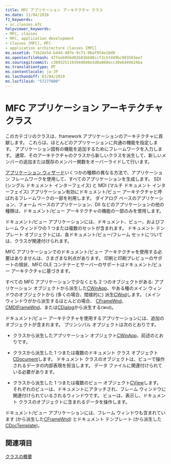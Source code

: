 ```yaml
---
title: MFC アプリケーション アーキテクチャ クラス
ms.date: 11/04/2016
f1_keywords:
- vc.classes.mfc
helpviewer_keywords:
- MFC, classes
- MFC, application development
- classes [MFC], MFC
- application architecture classes [MFC]
ms.assetid: 71b2de54-b44d-407e-9c71-9baf954e18d9
ms.openlocfilehash: 47feeb056d02b81bb88ccf3c5fd49bc983583ee7
ms.sourcegitcommit: c3093251193944840e3d0a068ecc30e6449624ba
ms.translationtype: MT
ms.contentlocale: ja-JP
ms.lasthandoff: 03/04/2019
ms.locfileid: "57277600"
---
```

# <a name="mfc-application-architecture-classes"></a>MFC アプリケーション アーキテクチャ クラス

このカテゴリのクラスは、framework アプリケーションのアーキテクチャに貢献します。 これらは、ほとんどのアプリケーションに共通の機能を指定します。 アプリケーション固有の機能を追加するためにフレームワークを入力します。 通常、そのアーキテクチャのクラスから新しいクラスを派生して、新しいメンバーの追加または既存のメンバー関数をオーバーライドして行います。

[アプリケーション ウィザード](../mfc/reference/mfc-application-wizard.md)いくつかの種類の異なる方法で、アプリケーション フレームワークを使用して、すべてのアプリケーションを生成します。 SDI (シングル ドキュメント インターフェイス) と MDI (マルチ ドキュメント インターフェイス) アプリケーション有効にドキュメント/ビュー アーキテクチャと呼ばれるフレームワークの一部を利用します。 ダイアログ ベースのアプリケーション、フォーム ベースのアプリケーション、Dll などのアプリケーションの他の種類は、ドキュメント/ビュー アーキテクチャの機能の一部のみを使用します。

ドキュメント/ビュー アプリケーションには、ドキュメント、ビュー、およびフレーム ウィンドウの 1 つまたは複数のセットが含まれます。 ドキュメント テンプレート オブジェクトには、各ドキュメント/ビュー/フレーム セットについては、クラスが関連付けられます。

MFC アプリケーションでのドキュメント/ビュー アーキテクチャを使用する必要はありませんは、さまざまな利点があります。 印刷と印刷プレビューのサポートの現状、MFC OLE コンテナーとサーバーのサポートはドキュメント/ビュー アーキテクチャに基づきます。

すべての MFC アプリケーションで少なくとも 2 つのオブジェクトがある: アプリケーション オブジェクトから派生した[CWinApp](../mfc/reference/cwinapp-class.md)、やある種のメイン ウィンドウのオブジェクトから (多くの場合、間接的に) 派生[CWnd](../mfc/reference/cwnd-class.md)します。 (メイン ウィンドウがから派生するほとんどの場合、 [CFrameWnd](../mfc/reference/cframewnd-class.md)、 [CMDIFrameWnd](../mfc/reference/cmdiframewnd-class.md)、または[CDialog](../mfc/reference/cdialog-class.md)から派生する`CWnd`)。

ドキュメント/ビュー アーキテクチャを使用するアプリケーションには、追加のオブジェクトが含まれます。 プリンシパル オブジェクトは次のとおりです。

- クラスから派生したアプリケーション オブジェクト[CWinApp](../mfc/reference/cwinapp-class.md)、前述のとおりです。

- クラスから派生した 1 つまたは複数のドキュメント クラス オブジェクト[CDocument](../mfc/reference/cdocument-class.md)します。 ドキュメント クラスのオブジェクトは、ビューで操作されるデータの内部表現を担当します。 データ ファイルに関連付けられている必要があります。

- クラスから派生した 1 つまたは複数のビュー オブジェクト[CView](../mfc/reference/cview-class.md)します。 それぞれのビューは、ドキュメントにアタッチされ、フレーム ウィンドウに関連付けられているされるウィンドウです。 ビューは、表示し、ドキュメント クラスのオブジェクトに含まれるデータを操作します。

ドキュメント/ビュー アプリケーションには、フレーム ウィンドウも含まれています (から派生した[CFrameWnd](../mfc/reference/cframewnd-class.md)) とドキュメント テンプレート (から派生した[CDocTemplate](../mfc/reference/cdoctemplate-class.md))。

## <a name="see-also"></a>関連項目

[クラスの概要](../mfc/class-library-overview.md)
